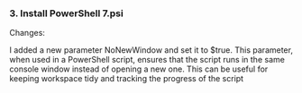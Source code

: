 ### 3. Install PowerShell 7.psi
Changes:

I added a new parameter NoNewWindow and set it to $true. This parameter, when used in a PowerShell script, ensures that the script runs in the same console window instead of opening a new one. This can be useful for keeping workspace tidy and tracking the progress of the script
